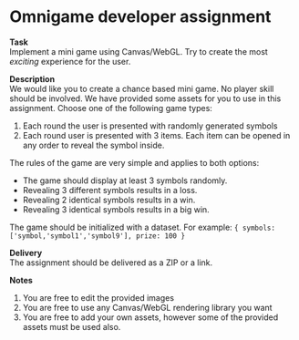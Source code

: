 # Omnigame developer assignment

**Task**  
Implement a mini game using Canvas/WebGL. Try to create the most *exciting* experience for the user.

**Description**  
We would like you to create a chance based mini game. No player skill should be involved. We have provided some assets for you to use in this assignment. Choose one of the following game types:

1. Each round the user is presented with randomly generated symbols
2. Each round user is presented with 3 items. Each item can be opened in any order to reveal the symbol inside.

The rules of the game are very simple and applies to both options:
* The game should display at least 3 symbols randomly.
* Revealing 3 different symbols results in a loss.
* Revealing 2 identical symbols results in a win.
* Revealing 3 identical symbols results in a big win.

The game should be initialized with a dataset. For example:
`{ symbols: ['symbol,'symbol1','symbol9'], prize: 100 }`

**Delivery**  
The assignment should be delivered as a ZIP or a link.

**Notes**  
1. You are free to edit the provided images
2. You are free to use any Canvas/WebGL rendering library you want
3. You are free to add your own assets, however some of the provided assets must be used also.